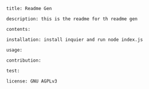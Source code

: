 

    title: Readme Gen

    description: this is the readme for th readme gen

    contents: 

    installation: install inquier and run node index.js

    usage: 

    contribution: 

    test: 
    
    license: GNU AGPLv3
    